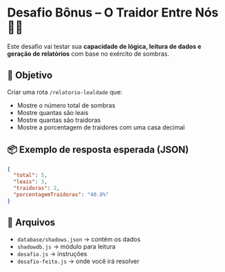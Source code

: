 # Desafio Bônus – O Traidor Entre Nós 🕵️‍♂️

Este desafio vai testar sua **capacidade de lógica, leitura de dados e geração de relatórios** com base no exército de sombras.

## 📘 Objetivo

Criar uma rota `/relatorio-lealdade` que:

- Mostre o número total de sombras
- Mostre quantas são leais
- Mostre quantas são traidoras
- Mostre a porcentagem de traidores com uma casa decimal

## 📦 Exemplo de resposta esperada (JSON)

```json
{
  "total": 5,
  "leais": 3,
  "traidoras": 2,
  "porcentagemTraidoras": "40.0%"
}
```

## 📁 Arquivos

- `database/shadows.json` → contém os dados
- `shadowdb.js` → módulo para leitura
- `desafio.js` → instruções
- `desafio-feito.js` → onde você irá resolver
